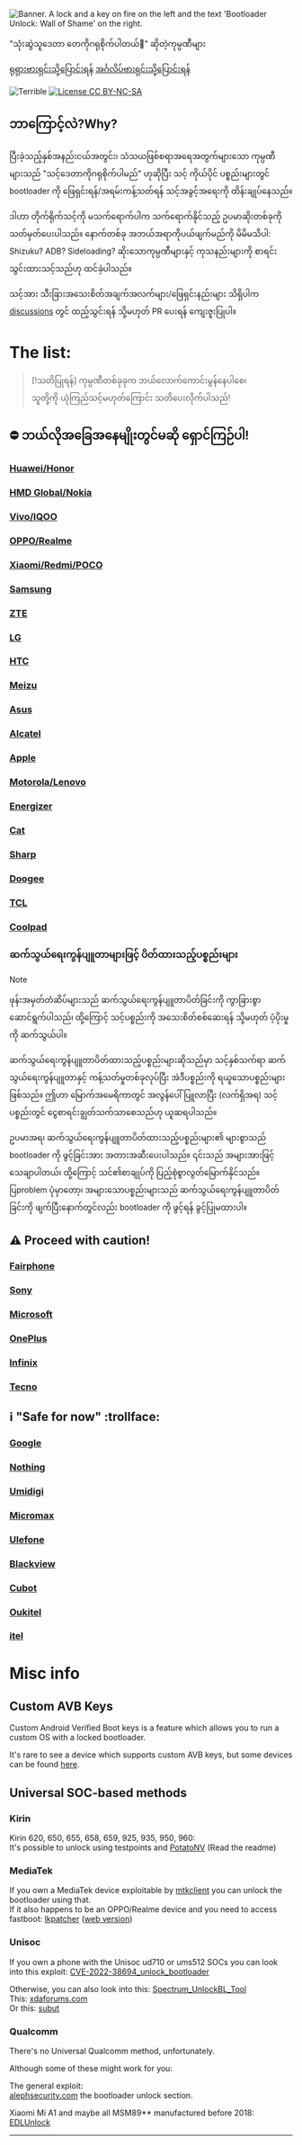 ![Banner. A lock and a key on fire on the left and the text 'Bootloader Unlock: Wall of Shame' on the right.](/misc/banner/banner.jpg)

"သုံးဆွဲသူဒေတာ‌ တေကိုဂရုစိုက်ပါတယ်🥺" ဆိုတဲ့ကုမ္ပဏီများ 

[ရုရှားဗားရှင်းသို့ပြောင်းရန်](ru/README.md)
[အင်္ဂလိပ်ဗားရှင်းသို့ပြောင်းရန်](README.md)

![Terrible](https://raw.githubusercontent.com/melontini/mini-badges/v1/personal/terrible.svg)
[![License CC BY-NC-SA](https://raw.githubusercontent.com/melontini/mini-badges/v1/licenses/cc/cc-by-nc-sa-4.0.svg)](https://github.com/melontini/bootloader-unlock-wall-of-shame/blob/main/LICENSE)

## ဘာကြောင့်လဲ?Why?
ပြီးခဲ့သည့်နှစ်အနည်းငယ်အတွင်း၊ သံသယဖြစ်စရာအရေအတွက်များသော ကုမ္ပဏီများသည် "သင့်ဒေတာကိုဂရုစိုက်ပါမည်" ဟုဆိုပြီး သင့် ကိုယ်ပိုင် ပစ္စည်းများတွင် bootloader ကို ဖြေရှင်းရန်/အရမ်းကန့်သတ်ရန် သင့်အခွင့်အရေးကို ထိန်းချုပ်နေသည်။

ဒါဟာ တိုက်ရိုက်သင့်ကို မသက်ရောက်ပါက သက်ရောက်နိုင်သည့် ဥပမာဆိုးတစ်ခုကို သတ်မှတ်ပေးပါသည်။ နောက်တစ်ခု အဘယ်အရာကိုပယ်ဖျက်မည်ကို မိမိမသိပါ: Shizuku? ADB? Sideloading? ဆိုးသောကုမ္ပဏီများနှင့် ကုသနည်းများကို စာရင်းသွင်းထားသင့်သည်ဟု ထင်ခဲ့ပါသည်။

သင့်အား သီးခြားအသေးစိတ်အချက်အလက်များ/ဖြေရှင်းနည်းများ သိရှိပါက [discussions](https://github.com/melontini/bootloader-unlock-wall-of-shame/discussions) တွင် ထည့်သွင်းရန် သို့မဟုတ် PR ပေးရန် ကျေးဇူးပြုပါ။

# The list:

> [!သတိပြုရန်]
> ကုမ္ပဏီတစ်ခုခုက ဘယ်လောက်ကောင်းမွန်နေပါစေ၊ <br/>
> သူတို့ကို ယုံကြည်သင့်မဟုတ်ကြောင်း သတိပေးလိုက်ပါသည်!

## ⛔ ဘယ်လိုအခြေအနေမျိုးတွင်မဆို ရှောင်ကြဉ်ပါ!

### [Huawei/Honor](/brands/huawei/README.md)

### [HMD Global/Nokia](/brands/nokia/README.md)

### [Vivo/IQOO](/brands/vivo/README.md)

### [OPPO/Realme](/brands/oppo/README.md)

### [Xiaomi/Redmi/POCO](/brands/xiaomi/README.md)

### [Samsung](/brands/samsung/README.md)

### [ZTE](/brands/zte/README.md)

### [LG](/brands/lg/README.md)

### [HTC](/brands/htc/README.md)

### [Meizu](/brands/meizu/README.md)

### [Asus](/brands/asus/README.md)

### [Alcatel](/brands/alcatel/README.md)

### [Apple](/brands/apple/README.md)

### [Motorola/Lenovo](/brands/motorola/README.md)

### [Energizer](/brands/energizer/README.md)

### [Cat](/brands/cat/README.md)

### [Sharp](/brands/sharp/README.md)

### [Doogee](/brands/doogee/README.md)

### [TCL](/brands/tcl/README.md) 

### [Coolpad](/brands/coolpad/README.md) 

### ဆက်သွယ်ရေးကွန်ပျူတာများဖြင့် ပိတ်ထားသည့်ပစ္စည်းများ

> [!NOTE]
> ဖုန်းအမှတ်တံဆိပ်များသည် ဆက်သွယ်ရေးကွန်ပျူတာပိတ်ခြင်းကို ကွာခြားစွာ ဆောင်ရွက်ပါသည်၊ ထို့ကြောင့် သင့်ပစ္စည်းကို အသေးစိတ်စစ်ဆေးရန် သို့မဟုတ် ပံ့ပိုးမှုကို ဆက်သွယ်ပါ။

ဆက်သွယ်ရေးကွန်ပျူတာပိတ်ထားသည့်ပစ္စည်းများဆိုသည်မှာ သင့်နှစ်သက်ရာ ဆက်သွယ်ရေးကွန်ပျူတာနှင့် ကန့်သတ်မှုတစ်ခုလုပ်ပြီး အဲဒီပစ္စည်းကို ရယူသောပစ္စည်းများဖြစ်သည်။ ဤဟာ မြောက်အမေရိကာတွင် အလွန်ပေါ်ပြူလာပြီး (လက်ရှိအရ) သင့်ပစ္စည်းတွင် ငွေစာရင်းချွတ်သက်သာစေသည်ဟု ယူဆရပါသည်။

ဥပမာအရ၊ ဆက်သွယ်ရေးကွန်ပျူတာပိတ်ထားသည့်ပစ္စည်းများ၏ များစွာသည် bootloader ကို ဖွင့်ခြင်းအား အတားအဆီးပေးပါသည်။ ၎င်းသည် အများအားဖြင့် သေချာပါတယ်၊ ထို့ကြောင့် သင်၏စာချုပ်ကို ပြည့်စုံစွာလွတ်မြောက်နိုင်သည်။ ပြproblem ပုံမှာတော့၊ အများသောပစ္စည်းများသည် ဆက်သွယ်ရေးကွန်ပျူတာပိတ်ခြင်းကို ဖျက်ပြီးနောက်တွင်လည်း bootloader ကို ဖွင့်ရန် ခွင့်ပြုမထားပါ။

## ⚠️ Proceed with caution!

### [Fairphone](/brands/fairphone/README.md)

### [Sony](/brands/sony/README.md)

### [Microsoft](/brands/microsoft/README.md)

### [OnePlus](/brands/oneplus/README.md)

### [Infinix](/brands/infinix/README.md)

### [Tecno](/brands/tecno/README.md)

## ℹ️ "Safe for now" :trollface: 

### [Google](/brands/google/README.md)

### [Nothing](/brands/nothing/README.md)

### [Umidigi](/brands/umidigi/README.md)

### [Micromax](/brands/micromax/README.md)

### [Ulefone](/brands/ulefone/README.md)

### [Blackview](/brands/blackview/README.md)

### [Cubot](/brands/cubot/README.md)

### [Oukitel](/brands/oukitel/README.md)

### [itel](/brands/itel/README.md)

# Misc info

## Custom AVB Keys

Custom Android Verified Boot keys is a feature which allows you to run a custom OS with a locked bootloader.

It's rare to see a device which supports custom AVB keys, but some devices can be found [here](https://github.com/chenxiaolong/avbroot/issues/299).

## Universal SOC-based methods

### Kirin
Kirin 620, 650, 655, 658, 659, 925, 935, 950, 960:<br/>
It's possible to unlock using testpoints and [PotatoNV](https://github.com/mashed-potatoes/PotatoNV) (Read the readme)

### MediaTek
If you own a MediaTek device exploitable by [mtkclient](https://github.com/bkerler/mtkclient) you can unlock the bootloader using that.<br/>
If it also happens to be an OPPO/Realme device and you need to access fastboot: [lkpatcher](https://github.com/R0rt1z2/lkpatcher) ([web version](https://lkpatcher.r0rt1z2.com/))

### Unisoc
If you own a phone with the Unisoc ud710 or ums512 SOCs you can look into this exploit: [CVE-2022-38694_unlock_bootloader](https://github.com/TomKing062/CVE-2022-38694_unlock_bootloader)

Otherwise, you can also look into this: [Spectrum_UnlockBL_Tool](https://github.com/zhuofan-16/Spectrum_UnlockBL_Tool) <br/>
This: [xdaforums.com](https://xdaforums.com/t/alldocube-t803-smile_1-bootloader-unlock-w-unisoc-t310.4393389/) <br/>
Or this: [subut](https://unisoc-android.github.io/subut/)

### Qualcomm 
There's no Universal Qualcomm method, unfortunately.

Although some of these might work for you:

The general exploit:<br/>
[alephsecurity.com](https://alephsecurity.com/2018/01/22/qualcomm-edl-2/) the bootloader unlock section.

Xiaomi Mi A1 and maybe all MSM89** manufactured before 2018:<br/>
[EDLUnlock](https://github.com/Giovix92/EDLUnlock)

***

